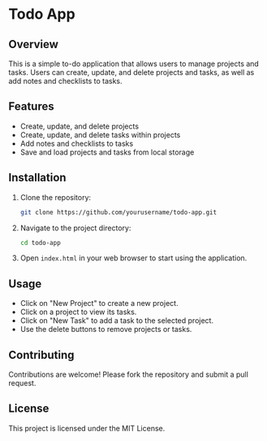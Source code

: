 # Todo App
## Overview
This is a simple to-do application that allows users to manage projects and tasks. Users can create, update, and delete projects and tasks, as well as add notes and checklists to tasks.

## Features
- Create, update, and delete projects
- Create, update, and delete tasks within projects
- Add notes and checklists to tasks
- Save and load projects and tasks from local storage

## Installation
1. Clone the repository:
    ```sh
    git clone https://github.com/yourusername/todo-app.git
    ```
2. Navigate to the project directory:
    ```sh
    cd todo-app
    ```
3. Open `index.html` in your web browser to start using the application.

## Usage
- Click on "New Project" to create a new project.
- Click on a project to view its tasks.
- Click on "New Task" to add a task to the selected project.
- Use the delete buttons to remove projects or tasks.

## Contributing
Contributions are welcome! Please fork the repository and submit a pull request.

## License
This project is licensed under the MIT License.